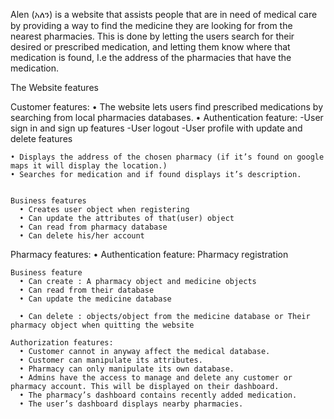 Alen (አለን) is a website that assists people that are in need of medical care by providing a way to find the medicine they are looking for from the nearest pharmacies. This is done by letting the users search for their desired or prescribed medication, and letting them know where that medication is found, I.e the address of the pharmacies that have the medication.

The Website features

  Customer features:
    • The website lets users find prescribed medications by searching from local pharmacies databases.
    • Authentication feature: 
        -User sign in and sign up features
        -User logout
        -User profile with update and delete features

    • Displays the address of the chosen pharmacy (if it’s found on google maps it will display the location.)
    • Searches for medication and if found displays it’s description.


    Business features
      • Creates user object when registering
      • Can update the attributes of that(user) object
      • Can read from pharmacy database
      • Can delete his/her account

  Pharmacy features:
    • Authentication feature: 
      Pharmacy registration
      
    Business feature
      • Can create : A pharmacy object and medicine objects
      • Can read from their database
      • Can update the medicine database

      • Can delete : objects/object from the medicine database or Their pharmacy object when quitting the website

    Authorization features:
      • Customer cannot in anyway affect the medical database.
      • Customer can manipulate its attributes.
      • Pharmacy can only manipulate its own database.
      • Admins have the access to manage and delete any customer or pharmacy account. This will be displayed on their dashboard.
      • The pharmacy’s dashboard contains recently added medication.
      • The user’s dashboard displays nearby pharmacies.


